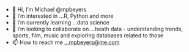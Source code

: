 - 👋 Hi, I’m Michael @mpbeyers
- 👀 I’m interested in ...R, Python and more
- 🌱 I’m currently learning ...data science
- 💞️ I’m looking to collaborate on ...heath data - understanding trends, sports, film, music and exploring databases related to those
- 📫 How to reach me ...mpbeyers@me.com

<!---
mpbeyers/mpbeyers is a ✨ special ✨ repository because its `README.md` (this file) appears on your GitHub profile.
You can click the Preview link to take a look at your changes.
--->
